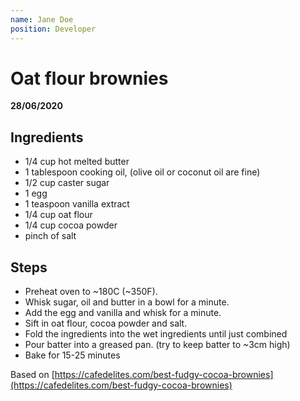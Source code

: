 ```yaml
---
name: Jane Doe
position: Developer
---
```


# Oat flour brownies

__28/06/2020__

## Ingredients
- 1/4 cup hot melted butter 
- 1 tablespoon cooking oil, (olive oil or coconut oil are fine)
- 1/2 cup caster sugar
- 1 egg
- 1 teaspoon vanilla extract
- 1/4 cup oat flour
- 1/4 cup cocoa powder
- pinch of salt

## Steps
- Preheat oven to ~180C (~350F).
- Whisk sugar, oil and butter in a bowl for a minute. 
- Add the egg and vanilla and whisk for a minute.
- Sift in oat flour, cocoa powder and salt. 
- Fold the ingredients into the wet ingredients until just combined
- Pour batter into a greased pan. (try to keep batter to ~3cm high)
- Bake for 15-25 minutes


Based on [https://cafedelites.com/best-fudgy-cocoa-brownies](https://cafedelites.com/best-fudgy-cocoa-brownies)
